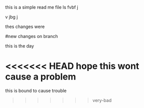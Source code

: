 this is a simple read me file
ls
fvbf j

v jbg j


thes changes were 

#new changes on branch

this is the day

<<<<<<< HEAD
hope this wont cause a problem
=======

this is  bound to cause trouble
>>>>>>> very-bad
